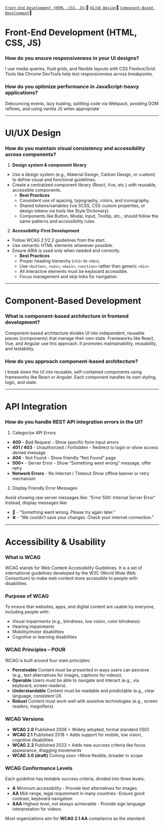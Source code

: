 [`Front-End Development (HTML, CSS, JS)`](#front-end-development-html-css-js)🔸
[`UI/UX Design`](#uiux-design)🔸
[`Component-Based Development`](#component-based-development)🔸
# Front-End Development (HTML, CSS, JS)
### How do you ensure responsiveness in your UI designs?
I use media queries, fluid grids, and flexible layouts with CSS Flexbox/Grid. Tools like Chrome DevTools help test responsiveness across breakpoints.
### How do you optimize performance in JavaScript-heavy applications?
Debouncing events, lazy loading, splitting code via Webpack, avoiding DOM reflows, and using vanilla JS when appropriate
___
# UI/UX Design
### How do you maintain visual consistency and accessibility across components?
1. **Design system & component library**
  - Use a design system (e.g., Material Design, Carbon Design, or custom) to define visual and functional guidelines.
  - Create a centralized component library (React, Vue, etc.) with reusable, accessible components.
    - **Best Practices**
    - Consistent use of spacing, typography, colors, and iconography.
    - Shared tokens/variables (via SCSS, CSS custom properties, or design tokens via tools like Style Dictionary).
    - Components like Button, Modal, Input, Tooltip, etc., should follow the same patterns and accessibility rules
2. **Accessibility-First Development**
- Follow WCAG 2.1/2.2 guidelines from the start.
- Use semantic HTML elements whenever possible.
- Ensure ARIA is used only when needed and correctly.
  - **Best Practices**
  - Proper heading hierarchy (``<h1>`` to ``<h6>``).
  - Use ``<button>``, ``<nav>``, ``<main>``, ``<section>`` rather than generic ``<div>``
  - All interactive elements must be keyboard accessible.
  - Focus management and skip links for navigation.
___
# Component-Based Development
### What is component-based architecture in frontend development?
Component-based architecture divides UI into independent, reusable pieces (components) that manage their own state. Frameworks like React, Vue, and Angular use this approach. It promotes maintainability, reusability, and testability.
### How do you approach component-based architecture?
I break down the UI into reusable, self-contained components using frameworks like React or Angular. Each component handles its own styling, logic, and state.
___
# API Integration
### How do you handle REST API integration errors in the UI?
1. Categorize API Errors
- **400** -	Bad Request	- Show specific form input errors
- **401 / 403**	-	Unauthorized / Forbidden	- Redirect to login or show access denied message
- **404**	-	Not Found - 	Show friendly “Not Found” page
- **500+**	-	Server Error	- Show “Something went wrong” message, offer retry
- **Network Errors**	-	No Internet / Timeout	Show offline banner or retry mechanism
2. Display Friendly Error Messages
  
  Avoid showing raw server messages like: "Error 500: Internal Server Error"
Instead, display messages like:
- 🔄 - “Something went wrong. Please try again later.”
- ❌ - “We couldn’t save your changes. Check your internet connection.”
___

# Accessibility & Usability
### What is WCAG
WCAG stands for Web Content Accessibility Guidelines. It is a set of international guidelines developed by the W3C (World Wide Web Consortium) to make web content more accessible to people with disabilities.
### Purpose of WCAG
To ensure that websites, apps, and digital content are usable by everyone, including people with:
- Visual impairments (e.g., blindness, low vision, color blindness)
- Hearing impairments
- Mobility/motor disabilities
- Cognitive or learning disabilities
### WCAG Principles – POUR
WCAG is built around four main principles:
- **Perceivable**	Content must be presented in ways users can perceive (e.g., text alternatives for images, captions for videos).
- **Operable**	Users must be able to navigate and interact (e.g., via keyboard, screen readers).
- **Understandable**		Content must be readable and predictable (e.g., clear language, consistent UI).
- **Robust**		Content must work well with assistive technologies (e.g., screen readers, magnifiers).
### WCAG Versions
- **WCAG 2.0** Published 2008	> Widely adopted, formal standard (ISO)
- **WCAG 2.1** Published 2018	> Adds support for mobile, low vision, cognitive disabilities
- **WCAG 2.2** Published 2023	> Adds new success criteria like focus appearance, dragging movements
- **WCAG 3.0 (draft)** Coming soon	>More flexible, broader in scope
### WCAG Conformance Levels
Each guideline has testable success criteria, divided into three levels:
- **A**	Minimum accessibility	- Provide text alternatives for images
- **AA**	Mid-range, legal requirement in many countries -Ensure good contrast, keyboard navigation
- **AAA**	Highest level, not always achievable	- Provide sign language interpretation for videos.

Most organizations aim for **WCAG 2.1 AA** compliance as the standard.
